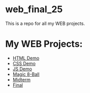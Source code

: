 # web_final_25
This is a repo for all my WEB projects.

<h1>My WEB Projects:</h1>
<ul>
  <li><a href= "html_demo">HTML Demo</a></li>
  <li><a href= "css_demo">CSS Demo</a></li>
  <li><a href= "js_demo">JS Demo</a></li>
  <li><a href= "8ball">Magic 8-Ball</a></li>
  <li><a href= "midterm_website">Midterm</a></li>
  <li><a href= "who_am_i">Final</a></li>
</ul>
